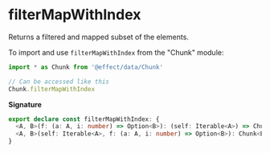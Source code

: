 # filterMapWithIndex

Returns a filtered and mapped subset of the elements.

To import and use `filterMapWithIndex` from the "Chunk" module:

```ts
import * as Chunk from '@effect/data/Chunk'

// Can be accessed like this
Chunk.filterMapWithIndex
```

**Signature**

```ts
export declare const filterMapWithIndex: {
  <A, B>(f: (a: A, i: number) => Option<B>): (self: Iterable<A>) => Chunk<B>
  <A, B>(self: Iterable<A>, f: (a: A, i: number) => Option<B>): Chunk<B>
}
```
